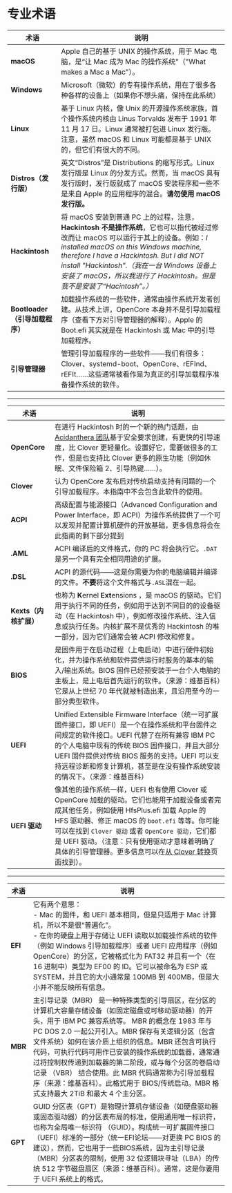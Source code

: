 # 专业术语

术语 | 说明
--- | ---
**macOS**        | Apple 自己的基于 UNIX 的操作系统，用于 Mac 电脑，是“让 Mac 成为 Mac 的操作系统”（"What makes a Mac a Mac"）。  
**Windows**      | Microsoft（微软）的专有操作系统，用在了很多各种各样的设备上（如果你不想头痛，保持在此系统）  
**Linux**        | 基于 Linux 内核，像 Unix 的开源操作系统家族，首个操作系统内核由 Linus Torvalds 发布于 1991 年 11 月 17 日。Linux 通常被打包进 Linux 发行版。注意，虽然 macOS 和 Linux 可能都是基于 UNIX 的，但它们有很大的不同。
**Distros（发行版）**      | 英文“Distros”是 Distributions 的缩写形式。Linux 发行版是 Linux 的分发方式。然而，当 macOS 具有发行版时，发行版就成了 macOS 安装程序和一些不是来自 Apple 的应用程序的混合。**请勿使用 macOS 发行版。**  
**Hackintosh**   | 将 macOS 安装到普通 PC 上的过程，注意，**Hackintosh 不是操作系统**，它也可以指代被经过修改而让 macOS 可以运行于其上的设备。例如：*I installed macOS on this Windows machine, therefore I have a Hackintosh. But I did NOT install "Hackintosh".（我在一台 Windows 设备上安装了 macOS，所以我进行了 Hackintosh。但是我不是安装了“Hacintosh”。）*  
**Bootloader（引导加载程序）**   | 加载操作系统的一些软件，通常由操作系统开发者创建。从技术上讲，OpenCore 本身并不是引导加载程序（查看下方对引导管理器的解释）。Apple 的 Boot.efi 其实就是在 Hackintosh 或 Mac 中的引导加载程序。
**引导管理器** | 管理引导加载程序的一些软件——我们有很多：Clover、systemd-boot、OpenCore、rEFInd、rEFIt……这些通常被看作是为真正的引导加载程序准备操作系统的软件。
---
术语 | 说明
--- | ---
**OpenCore**   | 在进行 Hackintosh 时的一个新的热门话题，由 [Acidanthera 团队](https://github.com/acidanthera)基于安全要求创建，有更快的引导速度，比 Clover 更轻量化。设置好它，需要做很多的工作，但是也支持比 Clover 更多的原生功能（例如休眠、文件保险箱 2、引导热键……）。
**Clover**  | 认为 OpenCore 发布后对传统启动支持有问题的一个引导加载程序。本指南中不会包含此软件的使用。
**ACPI**  | 高级配置与能源接口（Advanced Configuration and Power Interface，即 ACPI）为操作系统提供了一个可以发现并配置计算机硬件的开放基础，更多信息将会在此指南的剩下部分提到
**.AML** | ACPI 编译后的文件格式，你的 PC 将会执行它。`.DAT` 是另一个具有完全相同用途的扩展。
**.DSL** | ACPI 的源代码——这是你需要为你的电脑编辑并编译的文件。**不要**将这个文件格式与`.ASL`混在一起。
**Kexts（内核扩展）**   | 也称为  **K**ernel **Ext**ensions ，是 macOS 的驱动。它们用于执行不同的任务，例如用于达到不同目的的设备驱动（在 Hackintosh 中），例如修改操作系统、注入信息或执行任务。内核扩展不是优秀的 Hackintosh 的唯一部分，因为它们通常会被 ACPI 修改和修复。
**BIOS**  | 是固件用于在启动过程（上电启动）中进行硬件初始化，并为操作系统和软件提供运行时服务的基本的输入/输出系统。BIOS 固件已经预安装于一台个人电脑的主板上，是上电后首先运行的软件。（来源：维基百科）它是从上世纪 70 年代就被制造出来，且沿用至今的一部分典型软件。
**UEFI**  | Unified Extensible Firmware Interface（统一可扩展固件接口，即 UEFI）是一个在操作系统和平台固件之间规定的软件接口。UEFI 代替了在所有兼容 IBM PC 的个人电脑中现有的传统 BIOS 固件接口，并且大部分 UEFI 固件提供对传统 BIOS 服务的支持。UEFI 可以支持远程诊断和修复计算机，甚至是在没有操作系统安装的情况下。（来源：维基百科）
**UEFI 驱动** | 像其他的操作系统一样，UEFI 也有使用 Clover 或 OpenCore 加载的驱动。它们也能用于加载设备或者完成其他任务，例如使用 HfsPlus.efi 加载 Apple 的 HFS 驱动器、修正 macOS 的 `boot.efi` 等等。你可能可以在找到 `Clover 驱动` 或者 `OpenCore 驱动`，它们都是 UEFI 驱动。（注意：只有使用驱动才意味着明确了具体的引导管理器。更多信息可以在[从 Clover 转换](https://github.com/ThrRip/OpenCore-Install-Guide/tree/master/clover-conversion)页面找到）。
---
术语 | 说明
--- | ---
**EFI**   | 它有两个意思：<br/>- Mac 的固件，和 UEFI 基本相同，但是只适用于 Mac 计算机，所以不是很“普遍化”。<br/>- 在你的硬盘上用于存储让 UEFI 读取以加载操作系统的软件（例如 Windows 引导加载程序）或者 UEFI 应用程序（例如 OpenCore）的分区，它被格式化为 FAT32 并且有一个（在 16 进制中）类型为 EF00 的 ID。它可以被命名为 ESP 或 SYSTEM，并且它的大小通常是 100MB 到 400MB，但是大小并不能反映所有信息。
**MBR**   | 主引导记录（MBR） 是一种特殊类型的引导扇区，在分区的计算机大容量存储设备（如固定磁盘或可移动驱动器）的开头，用于 IBM PC 兼容系统等。 MBR 的概念在 1983 年与 PC DOS 2.0 一起公开引入。MBR 保存有关逻辑分区（包含文件系统）如何在该介质上组织的信息。MBR 还包含可执行代码，可执行代码可用作已安装的操作系统的加载器，通常通过将控制权传递到加载器的第二阶段，或与每个分区的卷启动记录 （VBR） 结合使用。此 MBR 代码通常称为引导加载程序（来源：维基百科）。此格式用于 BIOS/传统启动。MBR 格式支持最大 2TiB 和最大 4 个主分区。
**GPT**   | GUID 分区表（GPT）是物理计算机存储设备（如硬盘驱动器或固态驱动器）的分区表布局的标准，使用通用唯一标识符，也称为全局唯一标识符 （GUID）。构成统一可扩展固件接口（UEFI）标准的一部分（统一EFI论坛——对更换 PC BIOS 的建议），然而，它也用于一些BIOS系统，因为主引导记录（MBR）分区表的限制，使用 32 位逻辑块寻址（LBA）的传统 512 字节磁盘扇区（来源：维基百科）。通常，这是你要用于 UEFI 系统上的格式。 
